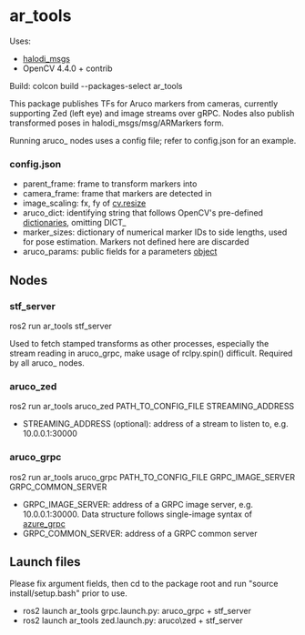 # ar_tools

Uses:
- [halodi_msgs](https://github.com/Halodi/halodi-messages)
- OpenCV 4.4.0 + contrib

Build: colcon build --packages-select ar_tools

This package publishes TFs for Aruco markers from cameras, currently supporting Zed (left eye) and image streams over gRPC. Nodes also publish transformed poses in halodi_msgs/msg/ARMarkers form.

Running aruco\_ nodes uses a config file; refer to config.json for an example.

### config.json
- parent\_frame: frame to transform markers into
- camera\_frame: frame that markers are detected in
- image\_scaling: fx, fy of [cv.resize](https://docs.opencv.org/master/da/d54/group__imgproc__transform.html#ga47a974309e9102f5f08231edc7e7529d)
- aruco\_dict: identifying string that follows OpenCV's pre-defined [dictionaries](https://docs.opencv.org/master/dc/df7/dictionary_8hpp.html), omitting DICT\_
- marker\_sizes: dictionary of numerical marker IDs to side lengths, used for pose estimation. Markers not defined here are discarded
- aruco\_params: public fields for a parameters [object](https://docs.opencv.org/master/d1/dcd/structcv_1_1aruco_1_1DetectorParameters.html#aca7a04c0d23b3e1c575e11af697d506c)

## Nodes

### stf\_server
ros2 run ar\_tools stf\_server

Used to fetch stamped transforms as other processes, especially the stream reading in aruco\_grpc, make usage of rclpy.spin() difficult. Required by all aruco\_ nodes.

### aruco\_zed
ros2 run ar\_tools aruco\_zed PATH\_TO\_CONFIG\_FILE STREAMING\_ADDRESS

- STREAMING\_ADDRESS (optional): address of a stream to listen to, e.g. 10.0.0.1:30000

### aruco\_grpc
ros2 run ar\_tools aruco\_grpc PATH\_TO\_CONFIG\_FILE GRPC\_IMAGE\_SERVER GRPC\_COMMON\_SERVER 

- GRPC\_IMAGE\_SERVER: address of a GRPC image server, e.g. 10.0.0.1:30000. Data structure follows single-image syntax of [azure_grpc](https://github.com/Halodi/azure_grpc)
- GRPC\_COMMON\_SERVER: address of a GRPC common server

## Launch files
Please fix argument fields, then cd to the package root and run "source install/setup.bash" prior to use.

- ros2 launch ar\_tools grpc.launch.py: aruco\_grpc + stf\_server
- ros2 launch ar\_tools zed.launch.py: aruco\zed + stf\_server
